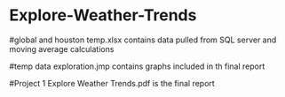 # Explore-Weather-Trends
#global and houston temp.xlsx contains data pulled from SQL server and moving average calculations

#temp data exploration.jmp contains graphs included in th final report

#Project 1 Explore Weather Trends.pdf is the final report
